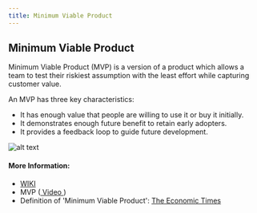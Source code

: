 ```yaml
---
title: Minimum Viable Product
---
```

## Minimum Viable Product

Minimum Viable Product (MVP) is a version of a product which allows a team to test their riskiest assumption with the least effort while capturing customer value. 

An MVP has three key characteristics: 
  
  * It has enough value that people are willing to use it or buy it initially.
  * It demonstrates enough future benefit to retain early adopters.
  * It provides a feedback loop to guide future development.

![alt text](https://vertalab.com/uploads/post/thumb/14/Minimum-Viable-Product-3.jpg "MVP")

#### More Information:

* <a href='https://en.wikipedia.org/wiki/Minimum_viable_product' target='_blank'> WIKI </a>
* MVP (<a href='https://www.youtube.com/watch?v=_Od7BXcesk8' target='_blank'> Video </a>)
* Definition of 'Minimum Viable Product': <a href='https://economictimes.indiatimes.com/definition/minimum-viable-product' target='_blank'> The Economic Times </a>
